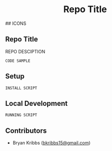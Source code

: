 
<h1 align="center">
Repo Title
</h1>

<p align="left">
    ## ICONS
</p>

## Repo Title

REPO DESCIPTION

```
CODE SAMPLE
```
<h2 align="Left">
Setup
</h2>

```
INSTALL SCRIPT
```
<h2 align="Left">
Local Development
</h2>

```
RUNNING SCRIPT
```
<h2 align="Left">
Contributors
</h2>

- Bryan Kribbs (bkribbs15@gmail.com)
